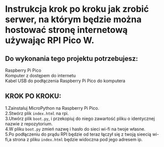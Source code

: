 # Instrukcja krok po kroku jak zrobić serwer, na którym będzie można hostować stronę internetową używając RPI Pico W. <br>
## Do wykonania tego projektu potrzebujesz: <br>
Raspberry Pi Pico <br>
Komputer z dostępem do internetu <br>
Kabel USB do podłączenia Raspberry Pi Pico do komputera <br>
## KROK PO KROKU: <br>
1.Zainstaluj MicroPython na Raspberry Pi Pico. <br>
2.Stwórz plik `index.html` na rpi. <br>
3.Utwórz plik `boot.py`, i przekopiuj do niego zawartość pliku o identycznej nazwie z repozytorium. <br>
4.W pliku `boot.py` zmień nazwę i hasło do sieci wi-fi na twoje własne. <br>
5.Po podłączeniu do prądu RPI będzie od teraz łączył się z twoją sieecią wi-fi,a strona z pliku `index.html` będzie widoczna pod jego adresem ip.
